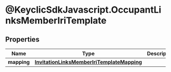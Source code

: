 # @KeyclicSdkJavascript.OccupantLinksMemberIriTemplate

## Properties
Name | Type | Description | Notes
------------ | ------------- | ------------- | -------------
**mapping** | [**InvitationLinksMemberIriTemplateMapping**](InvitationLinksMemberIriTemplateMapping.md) |  | [optional] 


